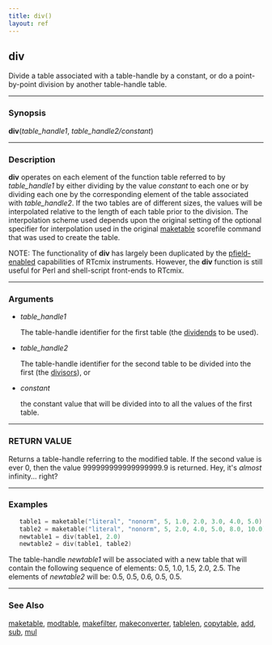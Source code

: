 ```yaml
---
title: div()
layout: ref
---
```


## div

Divide a table associated with a table-handle by a constant, or
do a point-by-point division by another table-handle table.

-----

### Synopsis

**div**(*table\_handle1*, *table\_handle2/constant*)

-----

### Description

**div** operates on each element of the function table referred to by
*table\_handle1* by either dividing by the value *constant* to each one
or by dividing each one by the corresponding element of the table
associated with *table\_handle2*. If the two tables are of different
sizes, the values will be interpolated relative to the length of each
table prior to the division. The interpolation scheme used depends upon
the original setting of the optional specifier for interpolation used in
the original [maketable](maketable.html#item_optional_specifiers)
scorefile command that was used to create the table.

NOTE: The functionality of **div** has largely been duplicated by the
[pfield-enabled](../instruments/pfield-enabled.html) capabilities of
RTcmix instruments. However, the **div** function is still useful for
Perl and shell-script front-ends to RTcmix.

-----

### Arguments

  - *table\_handle1*  
      
    The table-handle identifier for the first table (the
    [dividends](https://www.math.com/school/glossary/defs/dividend.html)
    to be used).

  - *table\_handle2*  
      
    The table-handle identifier for the second table to be divided into
    the first (the
    [divisors](https://www.math.com/school/glossary/defs/divisor.html)),
    or

  - *constant*  
      
    the constant value that will be divided into to all the values of
    the first table.

-----

### RETURN VALUE

Returns a table-handle referring to the modified table. If the second
value is ever 0, then the value 999999999999999999.9 is returned. Hey,
it's *almost* infinity... right?

-----

### Examples

```cpp
   table1 = maketable("literal", "nonorm", 5, 1.0, 2.0, 3.0, 4.0, 5.0)
   table2 = maketable("literal", "nonorm", 5, 2.0, 4.0, 5.0, 8.0, 10.0)
   newtable1 = div(table1, 2.0)
   newtable2 = div(table1, table2)
```

The table-handle *newtable1* will be associated with a new table that
will contain the following sequence of elements: 0.5, 1.0, 1.5, 2.0, 2.5.
The elements of *newtable2* will be: 0.5, 0.5, 0.6, 0.5, 0.5.

-----

### See Also

[maketable](maketable.html), [modtable](modtable.html),
[makefilter](makefilter.html), [makeconverter](makeconverter.html),
[tablelen](tablelen.html), [copytable](copytable.html), [add](add.html),
[sub](sub.html), [mul](mul.html)

